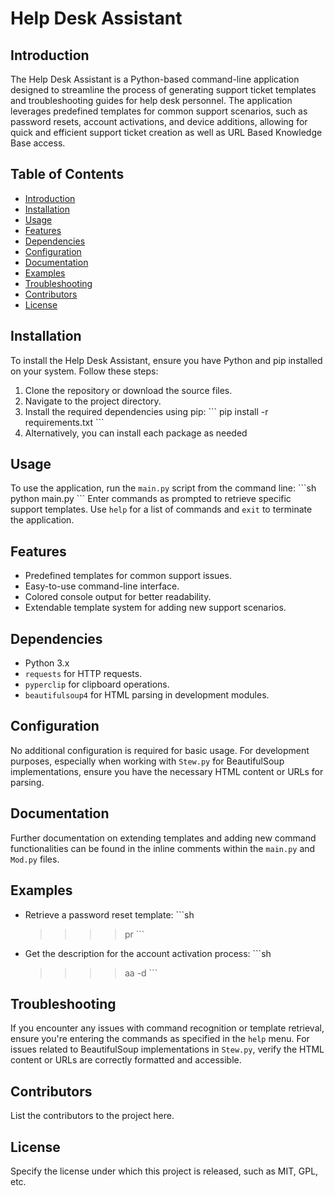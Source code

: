 
# Help Desk Assistant

## Introduction
The Help Desk Assistant is a Python-based command-line application designed to streamline the process of generating support ticket templates and troubleshooting guides for help desk personnel. The application leverages predefined templates for common support scenarios, such as password resets, account activations, and device additions, allowing for quick and efficient support ticket creation as well as URL Based Knowledge Base access.

## Table of Contents
- [Introduction](#introduction)
- [Installation](#installation)
- [Usage](#usage)
- [Features](#features)
- [Dependencies](#dependencies)
- [Configuration](#configuration)
- [Documentation](#documentation)
- [Examples](#examples)
- [Troubleshooting](#troubleshooting)
- [Contributors](#contributors)
- [License](#license)

## Installation
To install the Help Desk Assistant, ensure you have Python and pip installed on your system. Follow these steps:
1. Clone the repository or download the source files.
2. Navigate to the project directory.
3. Install the required dependencies using pip:
   \`\`\`
   pip install -r requirements.txt
   \`\`\`
4. Alternatively, you can install each package as needed  

## Usage
To use the application, run the `main.py` script from the command line:
\`\`\`sh
python main.py
\`\`\`
Enter commands as prompted to retrieve specific support templates. Use `help` for a list of commands and `exit` to terminate the application.

## Features
- Predefined templates for common support issues.
- Easy-to-use command-line interface.
- Colored console output for better readability.
- Extendable template system for adding new support scenarios.

## Dependencies
- Python 3.x
- `requests` for HTTP requests.
- `pyperclip` for clipboard operations.
- `beautifulsoup4` for HTML parsing in development modules.

## Configuration
No additional configuration is required for basic usage. For development purposes, especially when working with `Stew.py` for BeautifulSoup implementations, ensure you have the necessary HTML content or URLs for parsing.

## Documentation
Further documentation on extending templates and adding new command functionalities can be found in the inline comments within the `main.py` and `Mod.py` files.

## Examples
- Retrieve a password reset template:
  \`\`\`sh
  >>>> pr
  \`\`\`
- Get the description for the account activation process:
  \`\`\`sh
  >>>> aa -d
  \`\`\`

## Troubleshooting
If you encounter any issues with command recognition or template retrieval, ensure you're entering the commands as specified in the `help` menu. For issues related to BeautifulSoup implementations in `Stew.py`, verify the HTML content or URLs are correctly formatted and accessible.

## Contributors
List the contributors to the project here.

## License
Specify the license under which this project is released, such as MIT, GPL, etc.
